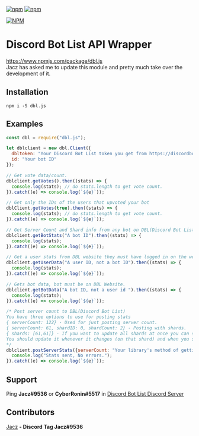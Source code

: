 [![npm](https://img.shields.io/npm/v/npm.svg)](https://www.npmjs.com/package/dbl.js)
[![npm](https://img.shields.io/npm/dt/dbl.js.svg?maxAge=3600)](https://www.npmjs.com/package/dbl.js)

[![NPM](https://nodei.co/npm/dbl.js.png?downloads=true&downloadRank=true&stars=true)](https://nodei.co/npm/dbl.js/)

# Discord Bot List API Wrapper 

https://www.npmjs.com/package/dbl.js  
Jacz has asked me to update this module and pretty much take over the development of it.

## Installation
```npm i -S dbl.js```

## Examples
```js
const dbl = require("dbl.js");

let dblclient = new dbl.Client({
  dbltoken: "Your Discord Bot List token you get from https://discordbots.org/api/docs",
  id: "Your bot ID"
});

// Get vote data/count.
dblclient.getVotes().then((stats) => {
  console.log(stats); // do stats.length to get vote count.
}).catch((e) => console.log(`${e}`));

// Get only the IDs of the users that upvoted your bot
dblClient.getVotes(true).then((stats) => {
  console.log(stats); // do stats.length to get vote count.
}).catch((e) => console.log(`${e}`));

// Get Server Count and Shard info from any bot on DBL(Discord Bot List).
dblclient.getBotStats("A bot ID").then((stats) => {
  console.log(stats);
}).catch((e) => console.log(`${e}`));

// Get a user stats from DBL website they must have logged in on the website before.
dblclient.getUserData("A user ID, not a bot ID").then((stats) => {
  console.log(stats);
}).catch((e) => console.log(`${e}`));

// Gets bot data, bot must be on DBL Website.
dblclient.getBotData("A bot ID, not a user id ").then((stats) => {
  console.log(stats);
}).catch((e) => console.log(`${e}`));

/* Post server count to DBL(Discord Bot List) 
You have three options to use for posting stats
{ serverCount: 122} - Used for just posting server count.
{ serverCount: 61, shardID: 0, shardCount: 2} - Posting with shards.
{ shards: [61,61]} - If you want to update all shards at once you can send an array.
You should update it whenever it changes (on that shard) and when you start your bot/shard. When one shard changes, you shouldn't have to post server count for all of your shards every time.
*/
dblclient.postServerStats({serverCount: "Your library's method of getting guilds size/count"}).then((stats) => {
  console.log("Stats sent, No errors.");
}).catch((e) => console.log(`${e}`));
```


## Support 
Ping **Jacz#9536** or **CyberRonin#5517** in [Discord Bot List Discord Server](https://discord.gg/Gkx6rNQ)

## Contributors
[Jacz](https://github.com/MrJacz) **- Discord Tag Jacz#9536**